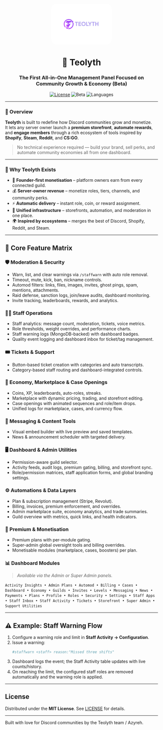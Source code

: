 <p align="center">
  <img src="logo.png" alt="Teolyth Logo" width="200" style="border-radius: 16px;" />
</p>

<h1 align="center">💠 Teolyth</h1>
<h3 align="center">The First All-in-One Management Panel Focused on Community Growth & Economy (Beta)</h3>

<p align="center">
  <a href="LICENSE"><img src="https://img.shields.io/badge/License-MIT-green.svg" alt="License" /></a>
  <img src="https://img.shields.io/badge/Status-Beta-orange.svg" alt="Beta" />
  <img src="https://img.shields.io/github/languages/top/Teolyth/Teolyth.svg" alt="Languages" />
</p>

---

### 🚀 Overview

**Teolyth** is built to redefine how Discord communities grow and monetize.  
It lets any server owner launch a **premium storefront**, **automate rewards**, and **engage members** through a rich ecosystem of tools inspired by **Shopify**, **Steam**, **Reddit**, and **CS:GO**.

> No technical experience required — build your brand, sell perks, and automate community economies all from one dashboard.

---

### 🌟 Why Teolyth Exists

- 💼 **Founder-first monetisation** – platform owners earn from every connected guild.  
- 💰 **Server-owner revenue** – monetize roles, tiers, channels, and community perks.  
- ⚡ **Automatic delivery** – instant role, coin, or reward assignment.  
- 🧩 **Unified infrastructure** – storefronts, automation, and moderation in one place.  
- 🌍 **Inspired by ecosystems** – merges the best of Discord, Shopify, Reddit, and Steam.

---

## 🧭 Core Feature Matrix

### 🛡️ Moderation & Security
- Warn, list, and clear warnings via `/staffwarn` with auto role removal.
- Timeout, mute, kick, ban, nickname controls.
- Automod filters: links, files, images, invites, ghost pings, spam, mentions, attachments.
- Raid defense, sanction logs, join/leave audits, dashboard monitoring.
- Invite tracking, leaderboards, rewards, and analytics.

### 🧑‍💼 Staff Operations
- Staff analytics: message count, moderation, tickets, voice metrics.
- Role thresholds, weight overrides, and performance charts.
- Staff warning logs (MongoDB-backed) with dashboard badges.
- Quality event logging and dashboard inbox for ticket/tag management.

### 🎟️ Tickets & Support
- Button-based ticket creation with categories and auto transcripts.
- Category-based staff routing and dashboard-integrated controls.

### 💸 Economy, Marketplace & Case Openings
- Coins, XP, leaderboards, auto-roles, streaks.
- Marketplace with dynamic pricing, trading, and storefront editing.
- Case openings with animated sequences and role/item drops.
- Unified logs for marketplace, cases, and currency flow.

### 📨 Messaging & Content Tools
- Visual embed builder with live preview and saved templates.
- News & announcement scheduler with targeted delivery.

### 🖥️ Dashboard & Admin Utilities
- Permission-aware guild selector.
- Activity feeds, audit logs, premium gating, billing, and storefront sync.
- Role/permission matrices, staff application forms, and global branding settings.

### ⚙️ Automations & Data Layers
- Plan & subscription management (Stripe, Revolut).
- Billing, invoices, premium enforcement, and overrides.
- Admin marketplace suite, economy analytics, and trade summaries.
- Guild overview with metrics, quick links, and health indicators.

### 💎 Premium & Monetisation
- Premium plans with per-module gating.
- Super-admin global oversight tools and billing overrides.
- Monetisable modules (marketplace, cases, boosters) per plan.

### 📊 Dashboard Modules
> *Available via the Admin or Super Admin panels.*

`Activity Insights • Admin Plans • Automod • Billing • Cases • Dashboard • Economy • Guilds • Invites • Levels • Messaging • News • Payments • Plans • Profile • Roles • Security • Settings • Staff Apps • Staff Inbox • Staff Activity • Tickets • Storefront • Super Admin • Support Utilities`

---

## ⚠️ Example: Staff Warning Flow

1. Configure a warning role and limit in **Staff Activity → Configuration**.  
2. Issue a warning:
   ```bash
   #staffwarn <staff> reason:"Missed three shifts"

   ```
3. Dashboard logs the event; the Staff Activity table updates with live counts/history.
4. On reaching the limit, the configured staff roles are removed automatically and the warning role is applied.

---

## License

Distributed under the **MIT License**. See [LICENSE](LICENSE) for details.

---

Built with love for Discord communities by the Teolyth team / Azyreh.



